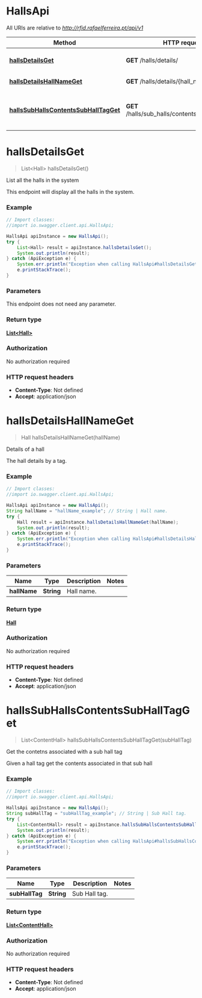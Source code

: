 # HallsApi

All URIs are relative to *http://rfid.rafaelferreira.pt/api/v1*

Method | HTTP request | Description
------------- | ------------- | -------------
[**hallsDetailsGet**](HallsApi.md#hallsDetailsGet) | **GET** /halls/details/ | List all the halls in the system
[**hallsDetailsHallNameGet**](HallsApi.md#hallsDetailsHallNameGet) | **GET** /halls/details/{hall_name}/ | Details of a hall
[**hallsSubHallsContentsSubHallTagGet**](HallsApi.md#hallsSubHallsContentsSubHallTagGet) | **GET** /halls/sub_halls/contents/{sub_hall_tag}/ | Get the contetns associated with a sub hall tag


<a name="hallsDetailsGet"></a>
# **hallsDetailsGet**
> List&lt;Hall&gt; hallsDetailsGet()

List all the halls in the system

This endpoint will display all the halls in the system. 

### Example
```java
// Import classes:
//import io.swagger.client.api.HallsApi;

HallsApi apiInstance = new HallsApi();
try {
    List<Hall> result = apiInstance.hallsDetailsGet();
    System.out.println(result);
} catch (ApiException e) {
    System.err.println("Exception when calling HallsApi#hallsDetailsGet");
    e.printStackTrace();
}
```

### Parameters
This endpoint does not need any parameter.

### Return type

[**List&lt;Hall&gt;**](Hall.md)

### Authorization

No authorization required

### HTTP request headers

 - **Content-Type**: Not defined
 - **Accept**: application/json

<a name="hallsDetailsHallNameGet"></a>
# **hallsDetailsHallNameGet**
> Hall hallsDetailsHallNameGet(hallName)

Details of a hall

The hall details by a tag. 

### Example
```java
// Import classes:
//import io.swagger.client.api.HallsApi;

HallsApi apiInstance = new HallsApi();
String hallName = "hallName_example"; // String | Hall name.
try {
    Hall result = apiInstance.hallsDetailsHallNameGet(hallName);
    System.out.println(result);
} catch (ApiException e) {
    System.err.println("Exception when calling HallsApi#hallsDetailsHallNameGet");
    e.printStackTrace();
}
```

### Parameters

Name | Type | Description  | Notes
------------- | ------------- | ------------- | -------------
 **hallName** | **String**| Hall name. |

### Return type

[**Hall**](Hall.md)

### Authorization

No authorization required

### HTTP request headers

 - **Content-Type**: Not defined
 - **Accept**: application/json

<a name="hallsSubHallsContentsSubHallTagGet"></a>
# **hallsSubHallsContentsSubHallTagGet**
> List&lt;ContentHall&gt; hallsSubHallsContentsSubHallTagGet(subHallTag)

Get the contetns associated with a sub hall tag

Given a hall tag get the contents associated in that sub hall 

### Example
```java
// Import classes:
//import io.swagger.client.api.HallsApi;

HallsApi apiInstance = new HallsApi();
String subHallTag = "subHallTag_example"; // String | Sub Hall tag.
try {
    List<ContentHall> result = apiInstance.hallsSubHallsContentsSubHallTagGet(subHallTag);
    System.out.println(result);
} catch (ApiException e) {
    System.err.println("Exception when calling HallsApi#hallsSubHallsContentsSubHallTagGet");
    e.printStackTrace();
}
```

### Parameters

Name | Type | Description  | Notes
------------- | ------------- | ------------- | -------------
 **subHallTag** | **String**| Sub Hall tag. |

### Return type

[**List&lt;ContentHall&gt;**](ContentHall.md)

### Authorization

No authorization required

### HTTP request headers

 - **Content-Type**: Not defined
 - **Accept**: application/json

